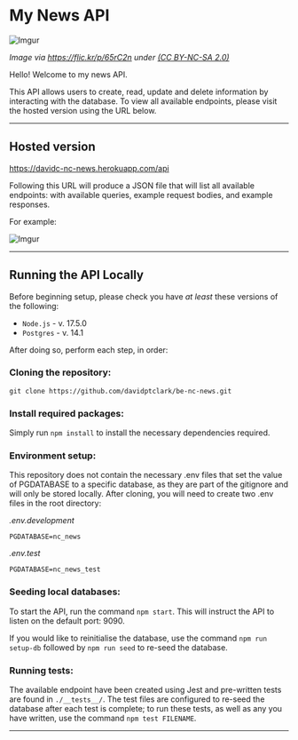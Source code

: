 # My News API

![Imgur](https://i.imgur.com/YmjOXbH.jpg)

_Image via https://flic.kr/p/65rC2n under [(CC BY-NC-SA 2.0)](https://creativecommons.org/licenses/by-nc-sa/2.0/)_

Hello! Welcome to my news API.

This API allows users to create, read, update and delete information by interacting with the database. To view all available endpoints, please visit the hosted version using the URL below.

---

## Hosted version

https://davidc-nc-news.herokuapp.com/api

Following this URL will produce a JSON file that will list all available endpoints: with available queries, example request bodies, and example responses.

For example:

![Imgur](https://i.imgur.com/UXPAooX.png)

---

## Running the API Locally

Before beginning setup, please check you have _at least_ these versions of the following:

- `Node.js` - v. 17.5.0
- `Postgres` - v. 14.1

After doing so, perform each step, in order:

### Cloning the repository:

```
git clone https://github.com/davidptclark/be-nc-news.git
```

### Install required packages:

Simply run `npm install` to install the necessary dependencies required.

### Environment setup:

This repository does not contain the necessary .env files that set the value of PGDATABASE to a specific database, as they are part of the gitignore and will only be stored locally. After cloning, you will need to create two .env files in the root directory:

_.env.development_

```
PGDATABASE=nc_news
```

_.env.test_

```
PGDATABASE=nc_news_test
```

### Seeding local databases:

To start the API, run the command `npm start`. This will instruct the API to listen on the default port: 9090.

If you would like to reinitialise the database, use the command `npm run setup-db` followed by `npm run seed` to re-seed the database.

### Running tests:

The available endpoint have been created using Jest and pre-written tests are found in `./__tests__/`. The test files are configured to re-seed the database after each test is complete; to run these tests, as well as any you have written, use the command `npm test FILENAME`.

---
